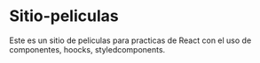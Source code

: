# Sitio-peliculas
Este es un sitio de peliculas para practicas de React con el uso de componentes, hoocks, styledcomponents.
